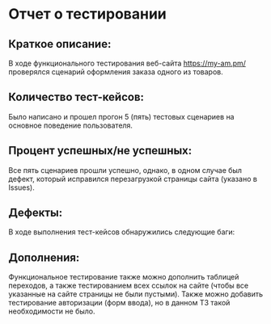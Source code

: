 # Отчет о тестировании

## Краткое описание:

В ходе функционального тестирования веб-сайта https://my-am.pm/ проверялся сценарий оформления заказа одного из товаров.

## Количество тест-кейсов:

Было написано и прошел прогон 5 (пять) тестовых сценариев на основное поведение пользователя. 

## Процент успешных/не успешных:

Все пять сценариев прошли успешно, однако, в одном случае был дефект, который исправился перезагрузкой страницы сайта (указано в Issues).

## Дефекты:

В ходе выполнения тест-кейсов обнаружились следующие баги: 

## Дополнения:

Функциональное тестирование также можно дополнить таблицей переходов, а также тестированием всех ссылок на сайте (чтобы все указанные на сайте страницы не были пустыми).
Также можно добавить тестирование авторизации (форм ввода), но в данном ТЗ такой необходимости не было.